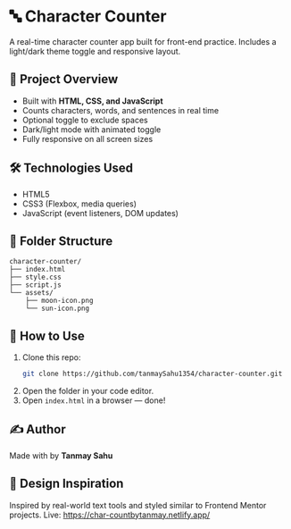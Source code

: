 # 🔤 Character Counter

A real-time character counter app built for front-end practice. Includes a light/dark theme toggle and responsive layout.

## 📁 Project Overview

- Built with **HTML, CSS, and JavaScript**
- Counts characters, words, and sentences in real time
- Optional toggle to exclude spaces
- Dark/light mode with animated toggle
- Fully responsive on all screen sizes

## 🛠️ Technologies Used

- HTML5
- CSS3 (Flexbox, media queries)
- JavaScript (event listeners, DOM updates)

## 📂 Folder Structure

```
character-counter/
├── index.html
├── style.css
├── script.js
└── assets/
    ├── moon-icon.png
    └── sun-icon.png
```

## 🚀 How to Use

1. Clone this repo:
   ```bash
   git clone https://github.com/tanmaySahu1354/character-counter.git
   ```
2. Open the folder in your code editor.
3. Open `index.html` in a browser — done!

## ✍️ Author

Made with by **Tanmay Sahu**

## 🎨 Design Inspiration

Inspired by real-world text tools and styled similar to Frontend Mentor projects.
Live: https://char-countbytanmay.netlify.app/
